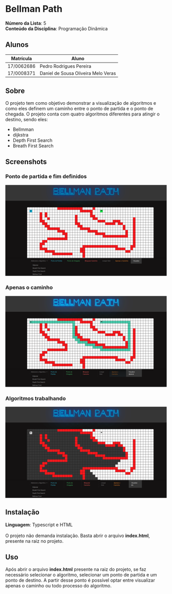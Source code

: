 # Bellman Path

**Número da Lista**: 5<br>
**Conteúdo da Disciplina**: Programação Dinâmica<br>

## Alunos
|Matrícula | Aluno |
| -- | -- |
| 17/0062686 |  Pedro Rodrigues Pereira |
| 17/0008371 |  Daniel de Sousa Oliveira Melo Veras |

## Sobre 
O projeto tem como objetivo demonstrar a visualização de algoritmos e como eles definem um caminho entre o ponto de partida e o ponto de chegada. O projeto conta com quatro algoritmos diferentes para atingir o destino, sendo eles:

* Bellmman
* dijkstra
* Depth First Search
* Breath First Search

## Screenshots

### Ponto de partida e fim definidos

![01](./docs/1.png)

### Apenas o caminho

![02](./docs/2.png)

### Algoritmos trabalhando

![03](./docs/3.png)


## Instalação 
**Linguagem**: Typescript e HTML<br>
<br>
O projeto não demanda instalação. Basta abrir o arquivo **index.html**, presente na raiz no projeto.

## Uso 

Após abrir o arquivo **index.html** presente na raiz do projeto, se faz necessário selecionar o algoritmo, selecionar um ponto de partida e um ponto de destino. A partir desse ponto é possível optar entre visualizar apenas o caminho ou todo processo do algoritmo.
